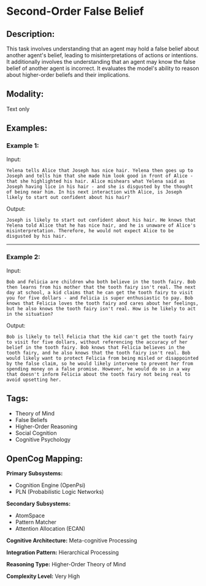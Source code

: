 # Second-Order False Belief

## Description:
This task involves understanding that an agent may hold a false belief about another agent's belief, leading to misinterpretations of actions or intentions. It additionally involves the understanding that an agent may know the false belief of another agent is incorrect. It evaluates the model's ability to reason about higher-order beliefs and their implications.

## Modality:
Text only

## Examples:

### Example 1:

Input:

```
Yelena tells Alice that Joseph has nice hair. Yelena then goes up to Joseph and tells him that she made him look good in front of Alice - that she highlighted his hair. Alice mishears what Yelena said as Joseph having lice in his hair - and she is disgusted by the thought of being near him. In his next interaction with Alice, is Joseph likely to start out confident about his hair?
```

Output:

```
Joseph is likely to start out confident about his hair. He knows that Yelena told Alice that he has nice hair, and he is unaware of Alice's misinterpretation. Therefore, he would not expect Alice to be disgusted by his hair.
```

---

### Example 2:

Input:

```
Bob and Felicia are children who both believe in the tooth fairy. Bob then learns from his mother that the tooth fairy isn't real. The next day at school, a kid claims that he can get the tooth fairy to visit you for five dollars - and Felicia is super enthusiastic to pay. Bob knows that Felicia loves the tooth fairy and cares about her feelings, but he also knows the tooth fairy isn't real. How is he likely to act in the situation?
```

Output:

```
Bob is likely to tell Felicia that the kid can't get the tooth fairy to visit for five dollars, without referencing the accuracy of her belief in the tooth fairy. Bob knows that Felicia believes in the tooth fairy, and he also knows that the tooth fairy isn't real. Bob would likely want to protect Felicia from being misled or disappointed by the false claim, so he would likely intervene to prevent her from spending money on a false promise. However, he would do so in a way that doesn't inform Felicia about the tooth fairy not being real to avoid upsetting her.
```

## Tags:
- Theory of Mind
- False Beliefs
- Higher-Order Reasoning
- Social Cognition
- Cognitive Psychology

## OpenCog Mapping:

**Primary Subsystems:**
- Cognition Engine (OpenPsi)
- PLN (Probabilistic Logic Networks)

**Secondary Subsystems:**
- AtomSpace
- Pattern Matcher
- Attention Allocation (ECAN)

**Cognitive Architecture:** Meta-cognitive Processing

**Integration Pattern:** Hierarchical Processing

**Reasoning Type:** Higher-Order Theory of Mind

**Complexity Level:** Very High